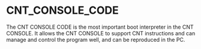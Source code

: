 # CNT_CONSOLE_CODE
The CNT CONSOLE CODE is the most important boot interpreter in the CNT CONSOLE. It allows the CNT CONSOLE to support CNT instructions and can manage and control the program well, and can be reproduced in the PC.
